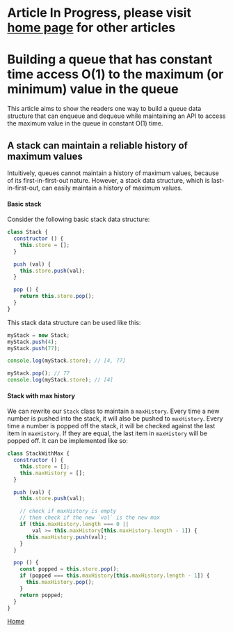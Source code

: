 # Article In Progress, please visit [home page][home] for other articles

# Building a queue that has constant time access O(1) to the maximum (or minimum) value in the queue

This article aims to show the readers one way to build a queue data structure that can enqueue and dequeue while maintaining an API to access the maximum value in the queue in constant O(1) time.

## A stack can maintain a reliable history of maximum values

Intuitively, queues cannot maintain a history of maximum values, because of its first-in-first-out nature. However, a stack data structure, which is last-in-first-out, can easily maintain a history of maximum values.

#### Basic stack

Consider the following basic stack data structure:

```javascript
class Stack {
  constructor () {
    this.store = [];
  }

  push (val) {
    this.store.push(val);
  }

  pop () {
    return this.store.pop();
  }
}
```

This stack data structure can be used like this:

```javascript
myStack = new Stack;
myStack.push(4);
myStack.push(77);

console.log(myStack.store); // [4, 77]

myStack.pop(); // 77
console.log(myStack.store); // [4]
```

#### Stack with max history

We can rewrite our `Stack` class to maintain a `maxHistory`. Every time a new number is pushed into the stack, it will also be pushed to `maxHistory`. Every time a number is popped off the stack, it will be checked against the last item in `maxHistory`. If they are equal, the last item in `maxHistory` will be popped off. It can be implemented like so:

```javascript
class StackWithMax {
  constructor () {
    this.store = [];
    this.maxHistory = [];
  }

  push (val) {
    this.store.push(val);

    // check if maxHistory is empty
    // then check if the new `val` is the new max
    if (this.maxHistory.length === 0 ||
        val >= this.maxHistory[this.maxHistory.length - 1]) {
      this.maxHistory.push(val);
    }
  }

  pop () {
    const popped = this.store.pop();
    if (popped === this.maxHistory[this.maxHistory.length - 1]) {
      this.maxHistory.pop();
    }
    return popped;
  }
}
```

[Home][home]

[home]: ../README.md
